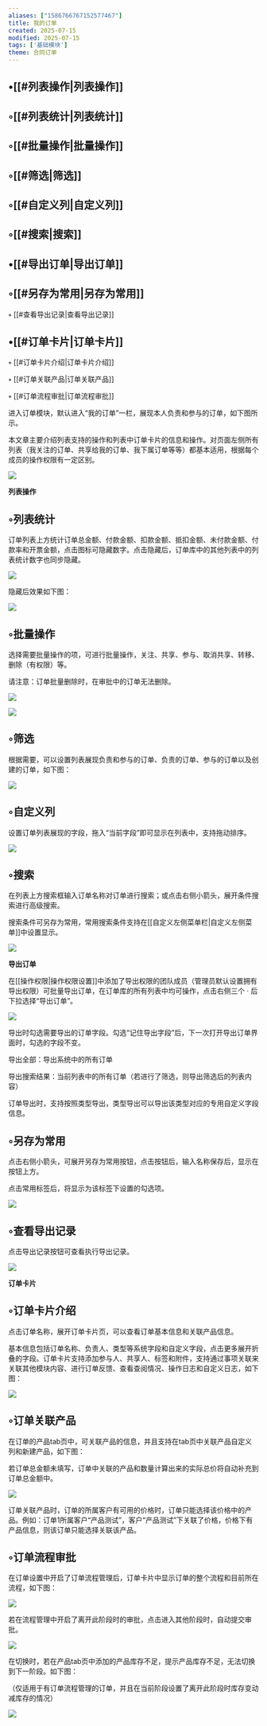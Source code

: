 ```yaml
---
aliases: ["1586766767152577467"]
title: 我的订单
created: 2025-07-15
modified: 2025-07-15
tags: ['基础模块']
theme: 合同订单
---
```


## •[[#列表操作|列表操作]]

## ◦[[#列表统计|列表统计]]

## ◦[[#批量操作|批量操作]]

## ◦[[#筛选|筛选]]

## ◦[[#自定义列|自定义列]]

## ◦[[#搜索|搜索]]

## •[[#导出订单|导出订单]]

## ◦[[#另存为常用|另存为常用]]

**◦** [[#查看导出记录|查看导出记录]]

## •[[#订单卡片|订单卡片]]

**◦** [[#订单卡片介绍|订单卡片介绍]]

**◦** [[#订单关联产品|订单关联产品]]

**◦** [[#订单流程审批|订单流程审批]]

进入订单模块，默认进入“我的订单”一栏，展现本人负责和参与的订单，如下图所示。

本文章主要介绍列表支持的操作和列表中订单卡片的信息和操作。对页面左侧所有列表（我关注的订单、共享给我的订单、我下属订单等等）都基本适用，根据每个成员的操作权限有一定区别。

![](b9e3552ed301a5f9d66578952ec4f504.jpg)

**列表操作**

## ◦列表统计

订单列表上方统计订单总金额、付款金额、扣款金额、抵扣金额、未付款金额、付款率和开票金额，点击图标可隐藏数字。点击隐藏后，订单库中的其他列表中的列表统计数字也同步隐藏。

![](708373f6664f7b2943d6520428d243db.jpg)

隐藏后效果如下图：

![](72a94bc55f097ba2d624ada4143309c1.jpg)

## ◦批量操作

选择需要批量操作的项，可进行批量操作，关注、共享、参与、取消共享、转移、删除（有权限）等。

请注意：订单批量删除时，在审批中的订单无法删除。

![](fbdb1088c36f3620bd63b4d0aa368db8.jpg)

![](1ef251d397ff501b5e8391f3418b3be5.jpg)

## ◦筛选

根据需要，可以设置列表展现负责和参与的订单、负责的订单、参与的订单以及创建的订单，如下图：

![](ce761b23602b657cabd3596d861afff4.jpg)

## ◦自定义列

设置订单列表展现的字段，拖入“当前字段”即可显示在列表中，支持拖动排序。

![](b51d30e56d006ff604fb151be48ed3e9.jpg)

## ◦搜索

在列表上方搜索框输入订单名称对订单进行搜索；或点击右侧小箭头，展开条件搜索进行高级搜索。

搜索条件可另存为常用，常用搜索条件支持在[[自定义左侧菜单栏|自定义左侧菜单]]中设置显示。

![](f44790b03d3dd610c644d69db15dbbab.jpg)

**导出订单**

在[[操作权限|操作权限设置]]中添加了导出权限的团队成员（管理员默认设置拥有导出权限）可批量导出订单，在订单库的所有列表中均可操作，点击右侧三个 · 后下拉选择“导出订单”。

![](2c7a9e8b42756dd424142caa32279b7f.jpg)

导出时勾选需要导出的订单字段。勾选“记住导出字段”后，下一次打开导出订单界面时，勾选的字段不变。

导出全部：导出系统中的所有订单

导出搜索结果：当前列表中的所有订单（若进行了筛选，则导出筛选后的列表内容）

订单导出时，支持按照类型导出，类型导出可以导出该类型对应的专用自定义字段信息。

## ◦另存为常用

点击右侧小箭头，可展开另存为常用按钮，点击按钮后，输入名称保存后，显示在按钮上方。

点击常用标签后，将显示为该标签下设置的勾选项。

![](43ef444585f426286e3dac9f46869da6.jpg)

## ◦查看导出记录

点击导出记录按钮可查看执行导出记录。

![](6a03533b7f48c2350e78bfec3dd7239e.jpg)

**订单卡片**

## ◦订单卡片介绍

点击订单名称，展开订单卡片页，可以查看订单基本信息和关联产品信息。

基本信息包括订单名称、负责人、类型等系统字段和自定义字段，点击更多展开折叠的字段。订单卡片支持添加参与人、共享人、标签和附件，支持通过事项关联来关联其他模块内容、进行订单反馈、查看查阅情况、操作日志和自定义日志，如下图：

![](4a872102106022b4835e10626b995dbc.jpg)

## ◦订单关联产品

在订单的产品tab页中，可关联产品的信息，并且支持在tab页中关联产品自定义列和新建产品，如下图：

若订单总金额未填写，订单中关联的产品和数量计算出来的实际总价将自动补充到订单总金额中。

![](adb8bab36ab0637fe784e7789d7a2471.jpg)

订单关联产品时，订单的所属客户有可用的价格时，订单只能选择该价格中的产品。例如：订单1所属客户“产品测试”，客户“产品测试”下关联了价格，价格下有产品信息，则该订单只能选择关联该产品。

## ◦订单流程审批

在订单设置中开启了订单流程管理后，订单卡片中显示订单的整个流程和目前所在流程，如下图：

**![](6d9621ecbc4cb674851e6b9649569886.jpg)**

若在流程管理中开启了离开此阶段时的审批，点击进入其他阶段时，自动提交审批。

![](821fb46919b5cc85ac1c53ba42b09655.jpg)

在切换时，若在产品tab页中添加的产品库存不足，提示产品库存不足，无法切换到下一阶段。如下图：

（仅适用于有订单流程管理的订单，并且在当前阶段设置了离开此阶段时库存变动减库存的情况）

![](020941f89d34cabd6da9f896465c7530.jpg)
